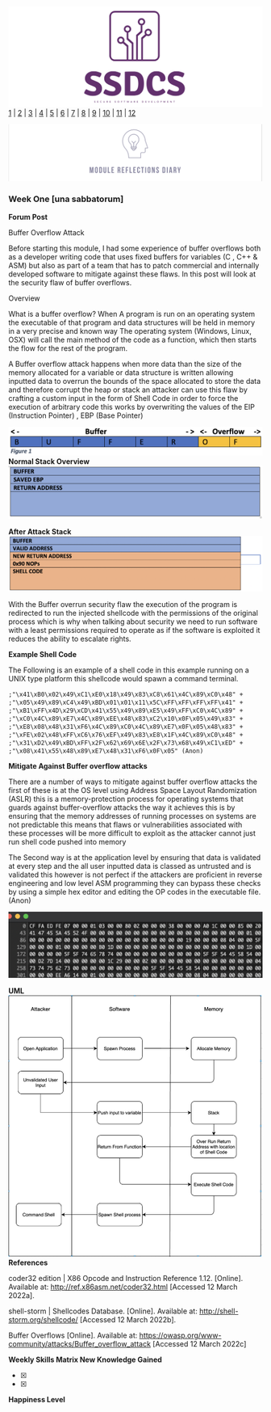 ![Logo](Images/Logo.png)
[1](/MyPortfolio/SSDCS/Unit01.html) | [2](/MyPortfolio/SSDCS/Unit02.html) | [3](/MyPortfolio/SSDCS/Unit03.html) | [4](/MyPortfolio/SSDCS/Unit04.html) | [5](/MyPortfolio/SSDCS/Unit05.html) | [6](/MyPortfolio/SSDCS/Unit06.html) | [7](/MyPortfolio/SSDCS/Unit07.html) | [8](/MyPortfolio/SSDCS/Unit08.html) | [9](/MyPortfolio/SSDCS/Unit09.html) | [10](/MyPortfolio/SSDCS/Unit10.html) | [11](/MyPortfolio/SSDCS/Unit11.html) | [12](/MyPortfolio/SSDCS/Unit12.html)

![Logo](Images/Diary.png)
### Week One [una sabbatorum]

**Forum Post**

Buffer Overflow Attack

Before starting this module, I had some experience of buffer overflows both as a developer writing code that uses fixed buffers for variables (C  , C++ & ASM) but also as part of a team that has to patch commercial and internally developed software to mitigate against these flaws. In this post will look at the security flaw of buffer overflows.

Overview

What is a buffer overflow? When A program is run on an operating system the executable of that program and data structures will be held in memory in a very precise and known way The operating system (Windows, Linux, OSX) will call the main method of the code as a function, which then starts the flow for the rest of the program.

A Buffer overflow attack happens when more data than the size of the memory allocated for a variable or data structure is written allowing inputted data to overrun the bounds of the space allocated to store the data and therefore corrupt the heap or stack an attacker can use this flaw by crafting a custom input in the form of Shell Code in order to force the execution of arbitrary code this works by overwriting the values of the EIP (Instruction Pointer) , EBP (Base Pointer)  

![BUFFER1](Images/BUFFER1.png)
**Normal Stack Overview**
![BUFFER2](Images/BUFFER2.png)

**After Attack Stack**
![BUFFER3](Images/BUFFER3.png)

With the Buffer overrun security flaw the execution of the program is redirected to run the injected shellcode with the permissions of the original process which is why when talking about security we need to run software with a least permissions required to operate as if the software is exploited it reduces the ability to escalate rights.  

**Example Shell Code**

The Following is an example of a shell code in this example running on a UNIX type platform this shellcode would spawn a command terminal. 

```ASM
;"\x41\xB0\x02\x49\xC1\xE0\x18\x49\x83\xC8\x61\x4C\x89\xC0\x48" +
;"\x05\x49\x89\xC4\x49\xBD\x01\x01\x11\x5C\xFF\xFF\xFF\xFF\x41" +
;"\xB1\xFF\x4D\x29\xCD\x41\x55\x49\x89\xE5\x49\xFF\xC0\x4C\x89" +
;"\xC0\x4C\x89\xE7\x4C\x89\xEE\x48\x83\xC2\x10\x0F\x05\x49\x83" +
;"\xE8\x08\x48\x31\xF6\x4C\x89\xC0\x4C\x89\xE7\x0F\x05\x48\x83" +
;"\xFE\x02\x48\xFF\xC6\x76\xEF\x49\x83\xE8\x1F\x4C\x89\xC0\x48" +
;"\x31\xD2\x49\xBD\xFF\x2F\x62\x69\x6E\x2F\x73\x68\x49\xC1\xED" +
;"\x08\x41\x55\x48\x89\xE7\x48\x31\xF6\x0F\x05" (Anon)
```
**Mitigate Against Buffer overflow attacks**

There are a number of ways to mitigate against buffer overflow attacks the first of these is at the OS level using Address Space Layout Randomization (ASLR) this is a memory-protection process for operating systems that guards against buffer-overflow attacks the way it achieves this is by ensuring that the memory addresses of running processes on systems are not predictable this means that flaws or vulnerabilities associated with these processes will be more difficult to exploit as the attacker cannot just run shell code pushed into memory

The Second way is at the application level by ensuring that data is validated at every step and the all user inputted data is classed as untrusted and is validated this however is not perfect if the attackers are proficient in reverse engineering and low level ASM programming they can bypass these checks by using a simple hex editor and editing the OP codes in the executable file. (Anon)

![HEX](Images/HEX.png)

**UML**
![UML](Images/UML.png)
**References**

coder32 edition | X86 Opcode and Instruction Reference 1.12. [Online]. Available at: http://ref.x86asm.net/coder32.html [Accessed 12 March 2022a].

shell-storm | Shellcodes Database. [Online]. Available at: http://shell-storm.org/shellcode/ [Accessed 12 March 2022b].
 
Buffer Overflows [Online]. Available at: https://owasp.org/www-community/attacks/Buffer_overflow_attack [Accessed 12 March 2022c]


**Weekly Skills Matrix New Knowledge Gained**

- [x] 
- [x] 

**Happiness Level**
